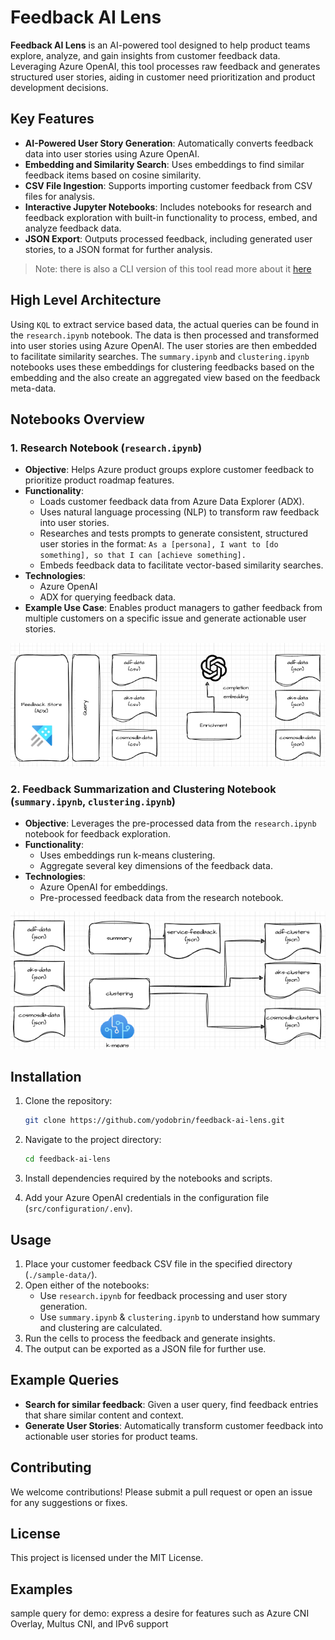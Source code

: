 # Feedback AI Lens

**Feedback AI Lens** is an AI-powered tool designed to help product teams explore, analyze, and gain insights from customer feedback data. Leveraging Azure OpenAI, this tool processes raw feedback and generates structured user stories, aiding in customer need prioritization and product development decisions.

## Key Features

- **AI-Powered User Story Generation**: Automatically converts feedback data into user stories using Azure OpenAI.
- **Embedding and Similarity Search**: Uses embeddings to find similar feedback items based on cosine similarity.
- **CSV File Ingestion**: Supports importing customer feedback from CSV files for analysis.
- **Interactive Jupyter Notebooks**: Includes notebooks for research and feedback exploration with built-in functionality to process, embed, and analyze feedback data.
- **JSON Export**: Outputs processed feedback, including generated user stories, to a JSON format for further analysis.

> Note: there is also a CLI version of this tool read more about it [here](./src/console/README.md)

## High Level Architecture

Using `KQL` to extract service based data, the actual queries can be found in the `research.ipynb` notebook. The data is then processed and transformed into user stories using Azure OpenAI. The user stories are then embedded to facilitate similarity searches. The `summary.ipynb` and `clustering.ipynb` notebooks uses these embeddings for clustering feedbacks based on the embedding and the also create an aggregated view based on the feedback meta-data.

## Notebooks Overview

### 1. **Research Notebook** (`research.ipynb`)
   - **Objective**: Helps Azure product groups explore customer feedback to prioritize product roadmap features.
   - **Functionality**:
     - Loads customer feedback data from Azure Data Explorer (ADX).
     - Uses natural language processing (NLP) to transform raw feedback into user stories.
     - Researches and tests prompts to generate consistent, structured user stories in the format:
       `As a [persona], I want to [do something], so that I can [achieve something].`
     - Embeds feedback data to facilitate vector-based similarity searches.
   - **Technologies**:
     - Azure OpenAI
     - ADX for querying feedback data.
   - **Example Use Case**: Enables product managers to gather feedback from multiple customers on a specific issue and generate actionable user stories.

![Ingestion - Enrichment](./src/images/extract_enrich.png)

### 2. **Feedback Summarization and Clustering Notebook** (`summary.ipynb`, `clustering.ipynb`)
   - **Objective**: Leverages the pre-processed data from the `research.ipynb` notebook for feedback exploration.
   - **Functionality**:
     - Uses embeddings run k-means clustering.
     - Aggregate several key dimensions of the feedback data.
   - **Technologies**:
     - Azure OpenAI for embeddings.
     - Pre-processed feedback data from the research notebook.

![Summary - Clustering](./src/images/sum_clustering.png)

## Installation

1. Clone the repository:
   ```bash
   git clone https://github.com/yodobrin/feedback-ai-lens.git
   ```

2. Navigate to the project directory:
   ```bash
   cd feedback-ai-lens
   ```

3. Install dependencies required by the notebooks and scripts.

4. Add your Azure OpenAI credentials in the configuration file (`src/configuration/.env`).

## Usage

1. Place your customer feedback CSV file in the specified directory (`./sample-data/`).
2. Open either of the notebooks:
   - Use `research.ipynb` for feedback processing and user story generation.
   - Use `summary.ipynb` & `clustering.ipynb` to understand how summary and clustering are calculated.
3. Run the cells to process the feedback and generate insights.
4. The output can be exported as a JSON file for further use.

## Example Queries

- **Search for similar feedback**: Given a user query, find feedback entries that share similar content and context.
- **Generate User Stories**: Automatically transform customer feedback into actionable user stories for product teams.

## Contributing

We welcome contributions! Please submit a pull request or open an issue for any suggestions or fixes.

## License

This project is licensed under the MIT License.

## Examples
sample query for demo: express a desire for features such as Azure CNI Overlay, Multus CNI, and IPv6 support

